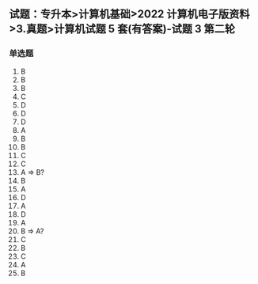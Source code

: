 ## 试题：专升本>计算机基础>2022 计算机电子版资料>3.真题>计算机试题 5 套(有答案)-试题 3 第二轮

### 单选题

1. B
2. B
3. B
4. C
5. D
6. D
7. D
8. A
9. B
10. B
11. C
12. C
13. A => B?
14. B
15. A
16. D
17. A
18. D
19. A
20. B => A?
21. C
22. B
23. C
24. A
25. B
